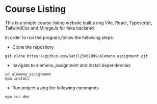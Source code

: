 # Course Listing

This is a simple course listing website built using Vite, React, Typescript, TailwindCss and MirageJs for fake backend.

In order to run the program,follow the following steps:
* Clone the repository
```
git clone https://github.com/Sahil25061999/alemeno_assignment.git
```
* navigate to alemeno_assignment and Install dependencies
```
cd alemeno_assignment
npm install 
```
* Run project using the following commands
```
npm run dev
```